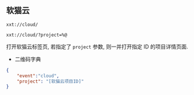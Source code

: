 ## 软猫云

```
xxt://cloud/
```
```
xxt://cloud/?project=%@
```

打开软猫云标签页, 若指定了 ```project``` 参数, 则一并打开指定 ID 的项目详情页面.

- 二维码字典

```json
{
    "event":"cloud",
    "project": "[软猫云项目ID]"
}
```
